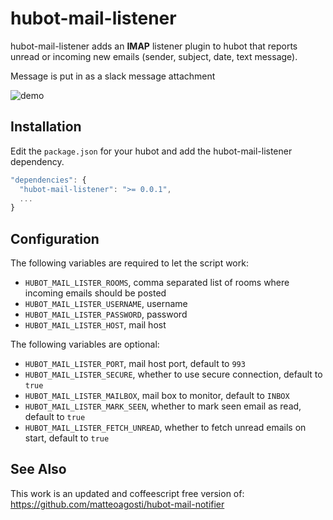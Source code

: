 # hubot-mail-listener

hubot-mail-listener adds an **IMAP** listener plugin to hubot that reports
unread or incoming new emails (sender, subject, date, text message).

Message is put in as a slack message attachment

![demo](https://raw.githubusercontent.com/gangstead/hubot-mail-listener/master/demo.png)

## Installation

Edit the `package.json` for your hubot and add the hubot-mail-listener
dependency.

```javascript
"dependencies": {
  "hubot-mail-listener": ">= 0.0.1",
  ...
}
```

## Configuration

The following variables are required to let the script work:

* `HUBOT_MAIL_LISTER_ROOMS`, comma separated list of rooms where incoming
emails should be posted
* `HUBOT_MAIL_LISTER_USERNAME`, username
* `HUBOT_MAIL_LISTER_PASSWORD`, password
* `HUBOT_MAIL_LISTER_HOST`, mail host

The following variables are optional:

* `HUBOT_MAIL_LISTER_PORT`, mail host port, default to `993`
* `HUBOT_MAIL_LISTER_SECURE`, whether to use secure connection, default to
`true`
* `HUBOT_MAIL_LISTER_MAILBOX`, mail box to monitor, default to `INBOX`
* `HUBOT_MAIL_LISTER_MARK_SEEN`, whether to mark seen email as read, default
to `true`
* `HUBOT_MAIL_LISTER_FETCH_UNREAD`, whether to fetch unread emails on start,
default to `true`

## See Also

This work is an updated and coffeescript free version of: https://github.com/matteoagosti/hubot-mail-notifier
